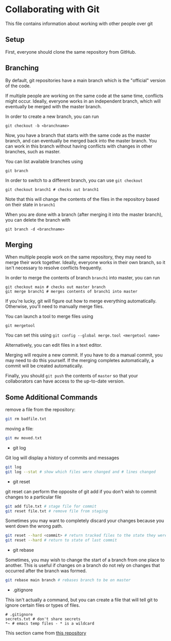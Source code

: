 # Collaborating with Git

This file contains information about working with other people over git

## Setup

First, everyone should clone the same repository from GitHub.


## Branching

By default, git repositories have a main branch which is the "official" version of the code.

If multiple people are working on the same code at the same time, conflicts might occur. Ideally, everyone works in an independent branch, which will eventually be merged with the master branch.

In order to create a new branch, you can run
```
git checkout -b <branchname>
```
Now, you have a branch that starts with the same code as the master branch, and can eventually be merged back into the master branch.  You can work in this branch without having conflicts with changes in other branches, such as master.

You can list available branches using
```
git branch
```

In order to switch to a different branch, you can use `git checkout`
```
git checkout branch1 # checks out branch1
```
Note that this will change the contents of the files in the repository based on their state in `branch1`

When you are done with a branch (after merging it into the master branch), you can delete the branch with
```
git branch -d <branchname>
```

## Merging

When multiple people work on the same repository, they may need to merge their work together.  Ideally, everyone works in their own branch, so it isn't necessary to resolve conflicts frequently.

In order to merge the contents of branch `branch1` into master, you can run
```
git checkout main # checks out master branch
git merge branch1 # merges contents of branch1 into master
```

If you're lucky, git will figure out how to merge everything automatically.  Otherwise, you'll need to manually merge files.

You can launch a tool to merge files using
```
git mergetool
```
You can set this using `git config --global merge.tool <mergetool name>`

Alternatively, you can edit files in a text editor.

Merging will require a new commit.  If you have to do a manual commit, you may need to do this yourself.  If the merging completes automatically, a commit will be created automatically.

Finally, you should `git push` the contents of `master` so that your collaborators can have access to the up-to-date version.

## Some Additional Commands

remove a file from the repository:
```bash
git rm badfile.txt
```
moving a file:
```bash
git mv moved.txt
```

* git log

Git log will display a history of commits and messages

```bash
git log
git log --stat # show which files were changed and # lines changed
```

* git reset  

git reset can perform the opposite of git add if you don't wish to commit changes to a particular file
```bash
git add file.txt # stage file for commit
git reset file.txt # remove file from staging
```
Sometimes you may want to completely discard your changes because you went down the wrong path.
```bash
git reset --hard <commit> # return tracked files to the state they were in at <commit>
git reset --hard # return to state of last commit
```

* git rebase

Sometimes, you may wish to change the start of a branch from one place to another.  This is useful if changes on a branch do not rely on changes that occurred after the branch was formed.

```bash
git rebase main branch # rebases branch to be on master
```

* .gitignore

This isn't actually a command, but you can create a file that will tell git to ignore certain files or types of files.

```
# .gitignore
secrets.txt # don't share secrets
*~ # emacs temp files - * is a wildcard
```

This section came from [this repository](https://github.com/icme/cme257-advanced-julia/blob/master/class/class4/class4.md)
